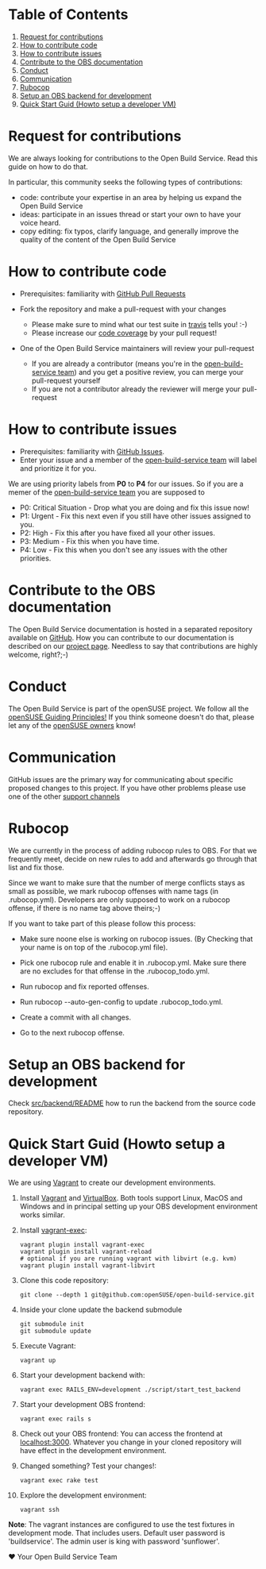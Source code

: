 # <a name="toc">Table of Contents

1. [Request for contributions](#request)
2. [How to contribute code](#contribute_code)
3. [How to contribute issues](#contribute_issues)
4. [Contribute to the OBS documentation](#contribute_docu)
5. [Conduct](#conduct)
6. [Communication](#communication)
7. [Rubocop](#rubocop)
8. [Setup an OBS backend for development](#setup_backend)
9. [Quick Start Guid (Howto setup a developer VM)](#quick_start)

# <a name="request"/> Request for contributions
We are always looking for contributions to the Open Build Service. Read this guide on how to do that.

In particular, this community seeks the following types of contributions:

* code: contribute your expertise in an area by helping us expand the Open Build Service
* ideas: participate in an issues thread or start your own to have your voice heard.
* copy editing: fix typos, clarify language, and generally improve the quality of the content of the Open Build Service

# <a name="" />How to contribute code
* Prerequisites: familiarity with [GitHub Pull Requests](https://help.github.com/articles/using-pull-requests.)
* Fork the repository and make a pull-request with your changes
  * Please make sure to mind what our test suite in [travis](https://travis-ci.org/openSUSE/open-build-service) tells you! :-)
  * Please increase our [code coverage](https://codeclimate.com/github/openSUSE/open-build-service) by your pull request!

* One of the Open Build Service maintainers will review your pull-request
  * If you are already a contributor (means you're in the [open-build-service team](https://github.com/orgs/openSUSE/teams/open-build-service)) and you get a positive review, you can merge your pull-request yourself
  * If you are not a contributor already the reviewer will merge your pull-request

# <a name="" />How to contribute issues
* Prerequisites: familiarity with [GitHub Issues](https://guides.github.com/features/issues/).
* Enter your issue and a member of the [open-build-service team](https://github.com/orgs/openSUSE/teams/open-build-service) will label and prioritize it for you.

We are using priority labels from **P0** to **P4** for our issues. So if you are a memer of the [open-build-service team](https://github.com/orgs/openSUSE/teams/open-build-service) you are supposed to
* P0: Critical Situation - Drop what you are doing and fix this issue now!
* P1: Urgent - Fix this next even if you still have other issues assigned to you.
* P2: High   - Fix this after you have fixed all your other issues.
* P3: Medium - Fix this when you have time.
* P4: Low  - Fix this when you don't see any issues with the other priorities.

# <a name="contribute_docu" />Contribute to the OBS documentation

The Open Build Service documentation is hosted in a separated repository available on [GitHub](https://github.com/openSUSE/obs-docu). How you can contribute to our documentation is described on our [project page](http://openbuildservice.org/help/manuals/obs-reference-guide/appendix.work_on_obs_book.html). Needless to say that contributions are highly welcome, right?;-)

# <a name="conduct" />Conduct
The Open Build Service is part of the openSUSE project. We follow all the [openSUSE Guiding
Principles!](http://en.opensuse.org/openSUSE:Guiding_principles) If you think
someone doesn't do that, please let any of the [openSUSE
owners](https://github.com/orgs/openSUSE/teams/owners) know!

# <a name="communication" />Communication
GitHub issues are the primary way for communicating about specific proposed
changes to this project. If you have other problems please use one of the other
[support channels](http://openbuildservice.org/support/)

# <a name="rubocop" />Rubocop
We are currently in the process of adding rubocop rules to OBS. For that we
frequently meet, decide on new rules to add and afterwards go through that list
and fix those.

Since we want to make sure that the number of merge conflicts stays as small as
possible, we mark rubocop offenses with name tags (in .rubocop.yml). Developers are
only supposed to work on a rubocop offense, if there is no name tag above theirs;-)

If you want to take part of this please follow this process:

* Make sure noone else is working on rubocop issues. (By Checking that your name
  is on top of the .rubocop.yml file).

* Pick one rubocop rule and enable it in .rubocop.yml. Make sure there are no
  excludes for that offense in the .rubocop_todo.yml.

* Run rubocop and fix reported offenses.

* Run rubocop --auto-gen-config to update .rubocop_todo.yml.

* Create a commit with all changes.

* Go to the next rubocop offense.

# <a name="setup_backend"/>Setup an OBS backend for development

Check [src/backend/README](https://github.com/openSUSE/open-build-service/blob/master/src/backend/README) how to run the backend from the source code repository.


# <a name="quick_start"/>Quick Start Guid (Howto setup a developer VM)

We are using [Vagrant](https://www.vagrantup.com/) to create our development environments.

1. Install [Vagrant](https://www.vagrantup.com/downloads.html) and [VirtualBox](https://www.virtualbox.org/wiki/Downloads). Both tools support Linux, MacOS and Windows and in principal setting up your OBS development environment works similar.

2. Install [vagrant-exec](https://github.com/p0deje/vagrant-exec):

    ```
    vagrant plugin install vagrant-exec
    vagrant plugin install vagrant-reload
    # optional if you are running vagrant with libvirt (e.g. kvm)
    vagrant plugin install vagrant-libvirt
    ```

3. Clone this code repository:

    ```
    git clone --depth 1 git@github.com:openSUSE/open-build-service.git
    ```

4. Inside your clone update the backend submodule

   ```
   git submodule init
   git submodule update
   ```

5. Execute Vagrant:

    ```
    vagrant up
    ```

6. Start your development backend with:

    ```
    vagrant exec RAILS_ENV=development ./script/start_test_backend
    ```

7. Start your development OBS frontend:

    ```
    vagrant exec rails s
    ```

8. Check out your OBS frontend:
You can access the frontend at [localhost:3000](http://localhost:3000). Whatever you change in your cloned repository will have effect in the development environment.

9. Changed something? Test your changes!:

    ```
    vagrant exec rake test
    ```

10. Explore the development environment:

    ```
    vagrant ssh
    ```

**Note**: The vagrant instances are configured to use the test fixtures in development mode. That includes users. Default user password is 'buildservice'. The admin user is king with password 'sunflower'.


:heart: Your Open Build Service Team
